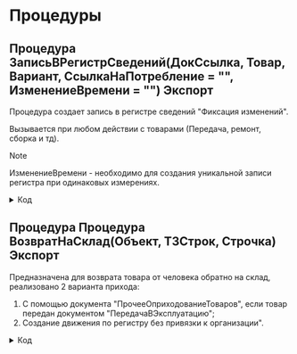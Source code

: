 # Процедуры

## Процедура ЗаписьВРегистрСведений(ДокСсылка, Товар, Вариант, СсылкаНаПотребление = "", ИзменениеВремени = "") Экспорт 
Процедура создает запись в регистре сведений "Фиксация изменений". 

Вызывается при любом действии с товарами (Передача, ремонт, сборка и тд).

> [!NOTE]
> ИзменениеВремени - необходимо для создания уникальной записи регистра при одинаковых измерениях.
 
<details>
<summary> Код </summary>
        
        НаборЗаписей = РегистрыСведений.ФиксацияИзменений.СоздатьНаборЗаписей();
        НаборЗаписей.Отбор.Регистратор.Установить(ДокСсылка); 
        НаборЗаписей.Прочитать();
        НоваяЗапись = НаборЗаписей.Добавить();
        Если ТипЗнч(ИзменениеВремени) = Тип("Число") Тогда
        	НоваяЗапись.Дата = ТекущаяДата() - ИзменениеВремени;
        Иначе	
        	НоваяЗапись.Дата = ТекущаяДата();
        КонецЕсли;
        НоваяЗапись.СерийныйНомер = Товар.СерийныйНомер;
        НоваяЗапись.Количество = Товар.Количество;
        НоваяЗапись.Номенклатура = Товар.Номенклатура;
        Если СсылкаНаПотребление = "" ИЛИ  ТипЗнч(ИзменениеВремени) = Тип("Число") Тогда 
        	НоваяЗапись.ДокументыРедактирования = Документы.ВнутреннееПотребление.ПустаяСсылка();
        Иначе
        	НоваяЗапись.ДокументыРедактирования = СсылкаНаПотребление;
        КонецЕсли;
        Если Вариант = "Передача" Тогда
        	НоваяЗапись.Статус = Перечисления.ВариантыСкладскогоУчета.ПередалиВЭксплуатацию;
        ИначеЕсли Вариант = "Списание" Тогда
        	НоваяЗапись.Статус = Перечисления.ВариантыСкладскогоУчета.СписалиНаРасходы;
        ИначеЕсли Вариант = "ОтработанРанее" Тогда
        	НоваяЗапись.Статус = Перечисления.ВариантыСкладскогоУчета.ОтработанРанее;
        ИначеЕсли Вариант = "Отменили" Тогда
        	НоваяЗапись.Статус = Перечисления.ВариантыСкладскогоУчета.Отменили;
        ИначеЕсли Вариант = "ВернулиИзЭксплуатации" Тогда
        	НоваяЗапись.Статус = Перечисления.ВариантыСкладскогоУчета.ВернулиИзЭксплуатации;
        ИначеЕсли Вариант = "ВернулиОтработанРанее" Тогда 
        	НоваяЗапись.Статус = Перечисления.ВариантыСкладскогоУчета.Вернули_ОтработанРанее;
        ИначеЕсли Вариант = "ИспользовалиДляСборки" Тогда
        	НоваяЗапись.Статус = Перечисления.ВариантыСкладскогоУчета.ИспользовалиДляСборки;
        ИначеЕсли Вариант = "СписалиНаРасходы_Ремонт" Тогда
        	НоваяЗапись.Статус = Перечисления.ВариантыСкладскогоУчета.СписалиНаРасходы_Ремонт;
        КонецЕсли;
        Если НЕ ТипЗнч(ДокСсылка) = Тип("ДокументСсылка.СборкаТоваров") Тогда		
        	НоваяЗапись.ФИО  = ДокСсылка.ФИО;    
        КонецЕсли;
        НоваяЗапись.ТекущийПользователь = Пользователи.ТекущийПользователь(); 
        НаборЗаписей.Записать();
</details>

## Процедура Процедура ВозвратНаСклад(Объект, ТЗСтрок, Строчка) Экспорт
Предназначена для возврата товара от человека обратно на склад, реализовано 2 варианта прихода: 
1. С помощью документа "ПрочееОприходованиеТоваров", если товар передан документом "ПередачаВЭксплуатацию";
2. Создание движения по регистру без привязки к организации".

<details>
<summary> Код </summary>
 
        Если Строчка.ВариантВнесения = Перечисления.ВариантыВнесения.Передача Тогда
      		НайденныеСтроки = ТЗСтрок.НайтиСтроки(Новый Структура("ВариантВнесения", Строчка.ВариантВнесения)); 
      		Док = Новый ТаблицаЗначений;
      		Для Каждого Позиция Из НайденныеСтроки Цикл
      			Если Док.Количество() = 0 Тогда
      				Док = ЗапросИзРегистраВозврат(Новый Структура("Номенклатура, СерийныйНомер", Позиция.Номенклатура, Позиция.СерийныйНомер)); 	
      			Иначе 
      				НоваяСтрока = Док.Добавить();
      				ЗаполнитьЗначенияСвойств(НоваяСтрока, ЗапросИзРегистраВозврат(Новый Структура("Номенклатура, СерийныйНомер", Позиция.Номенклатура, Позиция.СерийныйНомер))[0]); 
      			КонецЕсли;
      		КонецЦикла;
      		Док.Сортировать("ДокументыРедактирования");
      		Пока Док.Количество() > 0 Цикл
      			ПоискПоДок = Док.НайтиСтроки(Новый Структура("ДокументыРедактирования", Док[0].ДокументыРедактирования)); 
      			ВозвратИзЭксплуатации = Документы.ПрочееОприходованиеТоваров.СоздатьДокумент();
      			ВозвратИзЭксплуатации.Дата                  = ТекущаяДата();
      			ВозвратИзЭксплуатации.Организация           = Объект.Организация;
      			ВозвратИзЭксплуатации.Подразделение         = Справочники.СтруктураПредприятия.НайтиПоНаименованию("Отдел ИТС");
      			ВозвратИзЭксплуатации.ХозяйственнаяОперация = Перечисления.ХозяйственныеОперации.ВозвратИзЭксплуатации;
      			ВозвратИзЭксплуатации.Склад                 = Справочники.Склады.НайтиПоНаименованию("Отдел ИТС (администрирование)");
      			ВозвратИзЭксплуатации.Валюта                = Справочники.Валюты.НайтиПоНаименованию("руб.");
      			ВозвратИзЭксплуатации.ВариантПриемкиТоваров = Перечисления.ВариантыПриемкиТоваров.РазделенаТолькоПоНакладным;
      			//ВозвратИзЭксплуатации.ОИТС_СсылкаНаДокумент = Объект.Ссылка;
      			СсылкаНового = Документы.ПрочееОприходованиеТоваров.ПолучитьСсылку();
      			ВозвратИзЭксплуатации.УстановитьСсылкуНового(СсылкаНового);
      			Для Каждого НайденнаяСтрока Из ПоискПоДок Цикл
      				//ПередачаВЭксплуатацию = ЗапросИзРегистра(Новый Структура("Номенклатура, СерийныйНомер", НайденнаяСтрока.Номенклатура, НайденнаяСтрока.СерийныйНомер)).ДокументыРедактирования;
      				ВозвратИзЭксплуатации.ДокументОснование = НайденнаяСтрока.ДокументыРедактирования; 
      				Стр = ВозвратИзЭксплуатации.Товары.Добавить();
      				ЗаполнитьЗначенияСвойств(Стр, НайденнаяСтрока);  
      				Стр.КоличествоУпаковок    = НайденнаяСтрока.Количество; 
      				Стр.ФизическоеЛицо        = Объект.ФИО.ФизическоеЛицо;  
      				Стр.Цена                  = 100; 
      				Стр.Партия                = НайденнаяСтрока.ДокументыРедактирования.Товары[0].Партия;
      				Стр.СтатьяРасходовДоходов = ПланыВидовХарактеристик.СтатьиДоходов.НайтиПоНаименованию("Возврат из эксплуатации");
      				ОИТС_УчетТМЦ.ЗаписьВРегистрСведений(Объект.Ссылка, 
      				Новый Структура("Номенклатура, СерийныйНомер, Количество", НайденнаяСтрока.Номенклатура, 
      				НайденнаяСтрока.СерийныйНомер, НайденнаяСтрока.Количество), "ВернулиИзЭксплуатации", ВозвратИзЭксплуатации.ПолучитьСсылкуНового());
      				ТЗСтрок.Удалить(ТЗСтрок.Найти(НайденнаяСтрока.СерийныйНомер));
      				Док.Удалить(НайденнаяСтрока);
      			КонецЦикла;
      			Если ВозвратИзЭксплуатации.Товары.Количество() > 0 Тогда 
      				ВозвратИзЭксплуатации.Записать(РежимЗаписиДокумента.Проведение);
      			КонецЕсли;
      		КонецЦикла;
      	ИначеЕсли Строчка.ВариантВнесения = Перечисления.ВариантыВнесения.Списание ИЛИ Строчка.ВариантВнесения = Перечисления.ВариантыВнесения.ЗаписьВРегистре Тогда
      		Док = Документы.УчетОтработанныхРанееТМЦ.СоздатьДокумент();
      		СсылкаНового = Документы.УчетОтработанныхРанееТМЦ.ПолучитьСсылку();
      		Док.УстановитьСсылкуНового(СсылкаНового); 
      		СсылкаНовойРеализации = Док.ПолучитьСсылкуНового();	
      		НайденныеСтроки = ТЗСтрок.НайтиСтроки(Новый Структура("ВариантВнесения", Строчка.ВариантВнесения));
      		ИндексСтроки = 0;
      		Для Каждого ТекСтрока Из НайденныеСтроки Цикл
      			Набор = РегистрыНакопления.ТМЦНаСкладеОИТС.СоздатьНаборЗаписей();
      			Набор.Отбор.Регистратор.Установить(СсылкаНовойРеализации);
      			Набор.Прочитать();
      			ИндексСтроки = ИндексСтроки + 1;
      			Движение = Набор.Добавить();
      			Движение.ВидДвижения        = ВидДвиженияНакопления.Приход;
      			Движение.Период             = ТекущаяДата();
      			Движение.НаименованиеТовара = ТекСтрока.Номенклатура;
      			Движение.Количество         = ТекСтрока.Количество;
      			Движение.ЕдиницыИзмерения   = ТекСтрока.Номенклатура.ЕдиницаИзмерения;
      			Движение.СсылкаНаДокумент   = Объект.Ссылка;
      			Движение.СерийныйНомер      = ТекСтрока.СерийныйНомер;
      			Движение.ОтработанРанее     = Истина;
      			Набор.Записать();
      			ОИТС_УчетТМЦ.ЗаписьВРегистрСведений(Объект.Ссылка, 
      			Новый Структура("Номенклатура, СерийныйНомер, Количество", ТекСтрока.Номенклатура, 
      			ТекСтрока.СерийныйНомер, ТекСтрока.Количество), "ВернулиОтработанРанее", СсылкаНовойРеализации, ИндексСтроки);
      			ТЗСтрок.Удалить(ТекСтрока);
      		КонецЦикла;
      	КонецЕсли;
 </details>
